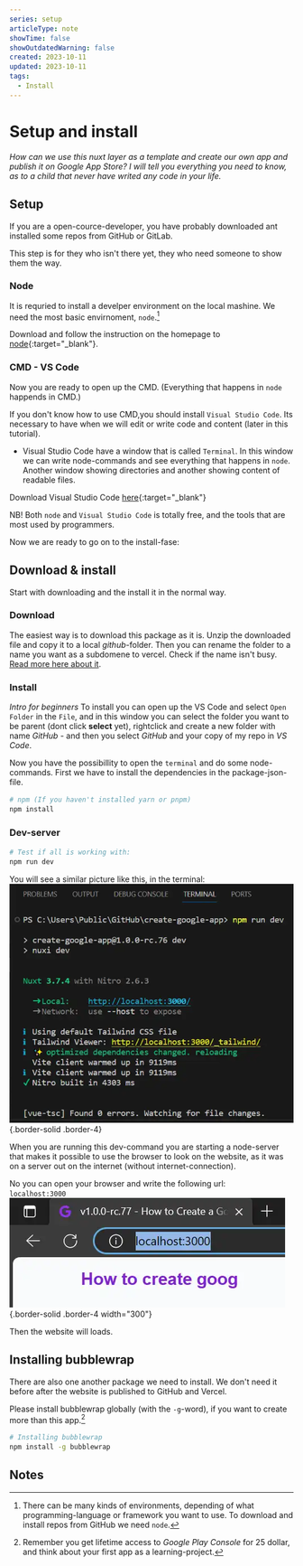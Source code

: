 ```yaml
---
series: setup
articleType: note
showTime: false
showOutdatedWarning: false
created: 2023-10-11
updated: 2023-10-11
tags:
  - Install
---
```


# Setup and install
*How can we use this nuxt layer as a template and create our own app and publish it on Google App Store? I will tell you everything you need to know, as to a child that never have writed any code in your life.*

## Setup
If you are a open-cource-developer, you have probably downloaded ant installed some repos from GitHub or GitLab.

This step is for they who isn't there yet, they who need someone to show them the way.

### Node
It is requried to install a develper environment on the local mashine. We need the most basic envirnoment, `node`.[^1]

Download and follow the instruction on the homepage to [node](https://nodejs.org/en/download){:target="_blank"}.

### CMD - VS Code
Now you are ready to open up the CMD. (Everything that happens in `node` happends in CMD.)

If you don't know how to use CMD,you should install `Visual Studio Code`. Its necessary to have when we will edit or write code and content (later in this tutorial).
- Visual Studio Code have a window that is called `Terminal`. In this window we can write node-commands and see everything that happens in `node`. Another window showing directories and another showing content of readable files.

Download Visual Studio Code [here](https://code.visualstudio.com/){:target="_blank"}

NB! Both `node` and `Visual Studio Code` is totally free, and the tools that are most used by programmers.

Now we are ready to go on to the install-fase:

## Download & install
Start with downloading and the install it in the normal way.

### Download
The easiest way is to download this package as it is. Unzip the downloaded file and copy it to a local _github_-folder. Then you can rename the folder to a name you want as a subdomene to vercel. Check if the name isn't busy. [Read more here about it](/article/setup-and-deploy/deploy/github-and-vercel#check-if-a-subdomene-isnt-busy).

### Install
_Intro for beginners_
To install you can open up the VS Code and select `Open Folder` in the `File`, and in this window you can select the folder you want to be parent (dont click **select** yet), rightclick and create a new folder with name _GitHub_ - and then you select _GitHub_ and your copy of my repo in _VS Code_.

Now you have the possibillity to open the `terminal` and do some node-commands.
First we have to install the dependencies in the package-json-file.

```bash
# npm (If you haven't installed yarn or pnpm)
npm install
```

### Dev-server
```bash
# Test if all is working with:
npm run dev
```
You will see a similar picture like this, in the terminal:
![Screen Clip of the terminal on the command: npm run dev](./npm-run-dev.webp#width#60 "Screen Clip of the terminal on the command: npm run dev"){.border-solid .border-4}

When you are running this dev-command you are starting a node-server that makes it possible to use the browser to look on the website, as it was on a server out on the internet (without internet-connection).

No you can open your browser and write the following url:  
`localhost:3000`
![Image of url to localhost](./localhost3000.webp "Image of url to localhost:3000"){.border-solid .border-4 width="300"}

Then the website will loads. 

## Installing bubblewrap
There are also one another package we need to install. We don't need it before after the website is published to GitHub and Vercel. 

Please install bubblewrap globally (with the `-g`-word), if you want to create more than this app.[^2]
```bash
# Installing bubblewrap
npm install -g bubblewrap
```
## Notes

[^1]: There can be many kinds of environments, depending of what programming-language or framework you want to use. To download and install repos from GitHub we need `node`.

[^2]: Remember you get lifetime access to _Google Play Console_ for 25 dollar, and think about your first app as a learning-project. 

<!-- 
Made by lovkyndig 2023.
-->